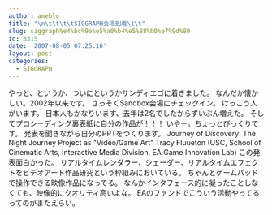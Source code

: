 ```yaml
---
author: ameblo
title: "\n\t\t\t\tSIGGRAPH会場到着\t\t"
slug: siggraph%e4%bc%9a%e5%a0%b4%e5%88%b0%e7%9d%80
id: 3315
date: '2007-08-05 07:25:16'
layout: post
categories:
  - SIGGRAPH
---
```


やっと、というか、ついにというかサンディエゴに着きました。 なんだか懐かしい。2002年以来です。 さっそくSandbox会場にチェックイン。 けっこう人がいます。 日本人もかなりいます、去年は2名でしたからずいぶん増えた。 そしてプロシーディング裏表紙に自分の作品が！！！ いやー。ちょっとびっくりです。 発表を聞きながら自分のPPTをつくります。 Journey of Discovery: The Night Journey Project as "Video/Game Art" Tracy Fluueton (USC, School of Cinematic Arts, Interactive Media Division, EA Game Innovation Lab) この発表面白かった。 リアルタイムレンダラー、シェーダー、リアルタイムエフェクトをビデオアート作品研究という枠組みにおいている。 ちゃんとゲームパッドで操作できる映像作品になってる。 なんかインタフェース的に凝ったことしなくても、映像的にクオリティ高いよな。 EAのファンドでこういう活動やってるってのがまたえらい。